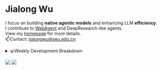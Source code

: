 #  Jialong Wu

I focus on building **native agentic models** and enhancing LLM **efficiency**.<br>
I contribute to [WebAgent](https://github.com/Alibaba-NLP/WebAgent) and DeepResearch-like agents.<br>
View my [homepage](https://callanwu.github.io/) for more details. <br>
📫Contact: jialongwu@seu.edu.cn

<details><summary>📊Weekly Development Breakdown</summary>

<!--START_SECTION:waka-->

```txt
From: 01 July 2025 - To: 08 July 2025

Total Time: 27 hrs 11 mins

Python       19 hrs 52 mins  ██████████████████▒░░░░░░   73.09 %
JSON         5 hrs 15 mins   █████░░░░░░░░░░░░░░░░░░░░   19.37 %
Bash         43 mins         ▓░░░░░░░░░░░░░░░░░░░░░░░░   02.69 %
Text         33 mins         ▓░░░░░░░░░░░░░░░░░░░░░░░░   02.07 %
Git          20 mins         ▒░░░░░░░░░░░░░░░░░░░░░░░░   01.24 %
```

<!--END_SECTION:waka-->

[![wakatime](https://wakatime.com/badge/user/c6720b29-9431-4a60-bc9d-e1fb2b6bd65f.svg)](https://wakatime.com/@c6720b29-9431-4a60-bc9d-e1fb2b6bd65f)
</details>

[![](https://img.shields.io/badge/Google%20Scholar-4385FE.svg?&color=d6d6d6&style=flat-square&logo=google-scholar)](https://scholar.google.com/citations?user=6eg2m4YAAAAJ)
![](https://komarev.com/ghpvc/?username=callanwu)
